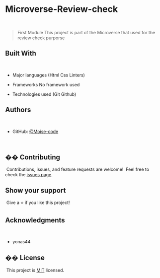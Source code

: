 # Microverse-Review-check
​
> First Module
> This project is part of the Microverse that used for the review check purporse
​
​
## Built With
​
- Major languages
(Html
Css
Linters)

- Frameworks
No framework used

- Technologies used
(Git
Github)
​
## Authors
​
- GitHub: [@Moise-code](https://github.com/Moise-code)

​
## �� Contributing
​
Contributions, issues, and feature requests are welcome!
​
Feel free to check the [issues page](../../issues/).
​
## Show your support
​
Give a ⭐️ if you like this project!
​
## Acknowledgments
​
- yonas44
​
## �� License
​
This project is [MIT](./LICENSE) licensed.

